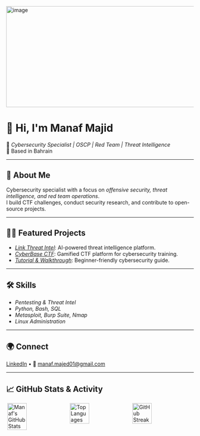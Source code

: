 <img width="1072" height="271" alt="image" src="https://github.com/user-attachments/assets/42750849-0974-4e78-9930-8e8351bf06a3" />



# 👋 Hi, I'm Manaf Majid  

🎯 *Cybersecurity Specialist | OSCP | Red Team | Threat Intelligence*  
📍 Based in Bahrain  



---

## 🚀 About Me  
Cybersecurity specialist with a focus on *offensive security, threat intelligence, and red team operations*.  
I build CTF challenges, conduct security research, and contribute to open-source projects.  

---

## 🧑‍💻 Featured Projects  

- [*Link Threat Intel*](https://github.com/Manaf187/link-threat-intel): AI-powered threat intelligence platform.  
- [*CyberBase CTF*](https://github.com/Manaf187/CyberBase): Gamified CTF platform for cybersecurity training.  
- [*Tutorial & Walkthrough*](https://github.com/Manaf187/tutorial): Beginner-friendly cybersecurity guide.  

---

## 🛠 Skills  

- *Pentesting & Threat Intel*  
- *Python, Bash, SQL*  
- *Metasploit, Burp Suite, Nmap*  
- *Linux Administration*  

---

## 🌍 Connect  

[LinkedIn](https://www.linkedin.com/in/manaf-majid-722352272/) • 📧 manaf.majed01@gmail.com  

---
## 📈 GitHub Stats & Activity

<div style="display: flex; justify-content: space-around; flex-wrap: wrap;">
  <img src="https://github-readme-stats.vercel.app/api?username=Manaf187&show_icons=true&theme=tokyonight" alt="Manaf's GitHub Stats" style="width: 32%;" />
  <img src="https://github-readme-stats.vercel.app/api/top-langs/?username=Manaf187&layout=compact&theme=tokyonight" alt="Top Languages" style="width: 32%;" />
  <img src="https://streak-stats.demolab.com?user=Manaf187&theme=tokyonight" alt="GitHub Streak" style="width: 32%;" />
</div>



